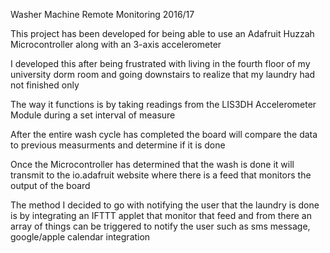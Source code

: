 Washer Machine Remote Monitoring 2016/17

This project has been developed for being able to use an Adafruit Huzzah Microcontroller along with an 3-axis accelerometer 

I developed this after being frustrated with living in the fourth floor of my university dorm room and going downstairs to realize that my laundry had not finished only

The way it functions is by taking readings from the LIS3DH Accelerometer Module during a set interval of measure

After the entire wash cycle has completed the board will compare the data to previous measurments and determine if it is done

Once the Microcontroller has determined that the wash is done it will transmit to the io.adafruit website where there is a feed that monitors the output of the board

The method I decided to go with notifying the user that the laundry is done is by integrating an IFTTT applet that monitor that feed and from there an array of things can be triggered to notify the user such as sms message, google/apple calendar integration




